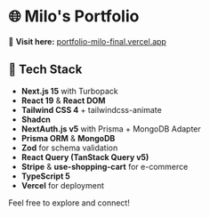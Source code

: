 # 🌐 Milo's Portfolio

🔗 **Visit here:** [portfolio-milo-final.vercel.app](https://portfolio-milo-final.vercel.app/)

## 🚀 Tech Stack
- **Next.js 15** with Turbopack
- **React 19** & **React DOM**
- **Tailwind CSS 4** + tailwindcss-animate
- **Shadcn** 
- **NextAuth.js v5** with Prisma + MongoDB Adapter
- **Prisma ORM** & **MongoDB**
- **Zod** for schema validation
- **React Query (TanStack Query v5)**
- **Stripe** & **use-shopping-cart** for e-commerce
- **TypeScript 5**
- **Vercel** for deployment

Feel free to explore and connect!
